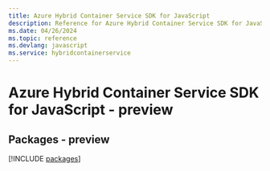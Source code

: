```yaml
---
title: Azure Hybrid Container Service SDK for JavaScript
description: Reference for Azure Hybrid Container Service SDK for JavaScript
ms.date: 04/26/2024
ms.topic: reference
ms.devlang: javascript
ms.service: hybridcontainerservice
---
```

# Azure Hybrid Container Service SDK for JavaScript - preview
## Packages - preview
[!INCLUDE [packages](hybrid-container-service-index.md)]